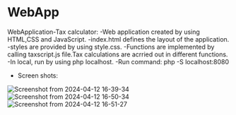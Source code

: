 # WebApp
WebApplication-Tax calculator:
-Web application created by using HTML,CSS and JavaScript.
-index.html defines the layout of the application.
-styles are provided by using style.css.
-Functions are implemented by calling taxscript.js file.Tax calculations are acrried out in different functions.
-In local, run by using php localhost.
-Run command: php -S localhost:8080
- Screen shots:

![Screenshot from 2024-04-12 16-39-34](https://github.com/jithavasudev/master/assets/47621828/c3295cb7-4bfe-4847-85cc-b6b7a5513e2a)
![Screenshot from 2024-04-12 16-50-34](https://github.com/jithavasudev/master/assets/47621828/f4010ba4-62b8-410c-bca0-c5dbc93a6a30)
![Screenshot from 2024-04-12 16-51-27](https://github.com/jithavasudev/master/assets/47621828/31c480d5-dbb8-4dde-a001-da7281746dd4)
